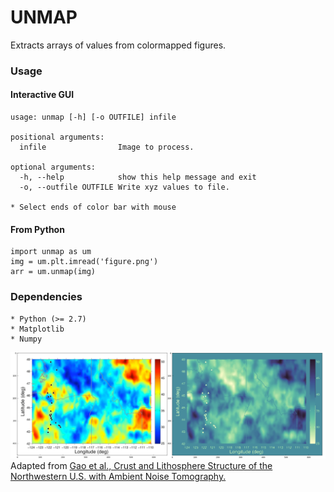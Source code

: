 UNMAP
======

Extracts arrays of values from colormapped figures.

### Usage

#### Interactive GUI
    usage: unmap [-h] [-o OUTFILE] infile

    positional arguments:
      infile                Image to process.

    optional arguments:
      -h, --help            show this help message and exit
      -o, --outfile OUTFILE Write xyz values to file.

    * Select ends of color bar with mouse

#### From Python
    import unmap as um
    img = um.plt.imread('figure.png')
    arr = um.unmap(img)

### Dependencies
    * Python (>= 2.7)
    * Matplotlib
    * Numpy

![Unmapped figure example](unmapped_example.png?raw=true "Unmapped figure")
Adapted from [Gao et al., Crust and Lithosphere Structure of the Northwestern U.S. with Ambient Noise Tomography.](https://www.sciencedirect.com/science/article/pii/S0012821X11000598)
